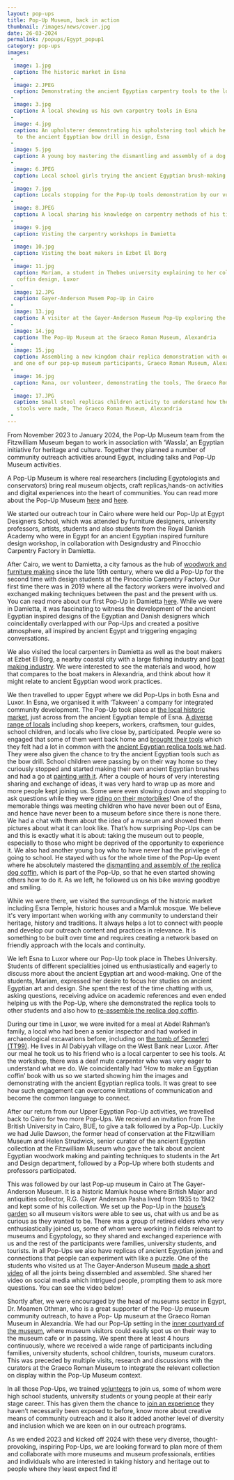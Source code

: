 ```yaml
---
layout: pop-ups
title: Pop-Up Museum, back in action
thumbnail: /images/news/cover.jpg
date: 26-03-2024
permalink: /popups/Egypt_popup1
category: pop-ups
images:
 -
  image: 1.jpg
  caption: The historic market in Esna
 -
  image: 2.JPEG
  caption: Demonstrating the ancient Egyptian carpentry tools to the locals in Esna
 -
  image: 3.jpg
  caption: A local showing us his own carpentry tools in Esna
 -
  image: 4.jpg
  caption: An upholsterer demonstrating his upholstering tool which he finds very similar
   to the ancient Egyptian bow drill in design, Esna
 -
  image: 5.jpg
  caption: A young boy mastering the dismantling and assembly of a dog’s coffin replica, Esna
 -
  image: 6.JPEG
  caption: Local school girls trying the ancient Egyptian brush-making and painting, Esna
 -
  image: 7.jpg
  caption: Locals stopping for the Pop-Up tools demonstration by our volunteer Nadim, Esna
 -
  image: 8.JPEG
  caption: A local sharing his knowledge on carpentry methods of his times and its relevance to ancient Egypt, Esna
 -
  image: 9.jpg
  caption: Visting the carpentry workshops in Damietta
 -
  image: 10.jpg
  caption: Visting the boat makers in Ezbet El Borg
 -
  image: 11.jpg
  caption: Mariam, a student in Thebes university explaining to her colleagues the dog
   coffin design, Luxor
 -
  image: 12.JPG
  caption: Gayer-Anderson Musem Pop-Up in Cairo
 -
  image: 13.jpg
  caption: A visitor at the Gayer-Anderson Museum Pop-Up exploring the ancient Egyptian joints and making a video on how they are connected
 -
  image: 14.jpg
  caption: The Pop-Up Museum at the Graeco Roman Museum, Alexandria
 -
  image: 15.jpg
  caption: Assembling a new kingdom chair replica demonstration with our volunteer Dina 
  and one of our pop-up museum participants, Graeco Roman Museum, Alexandria
 -
  image: 16.jpg
  caption: Rana, our volunteer, demonstrating the tools, The Graeco Roman Museum, Alexandria
 -
  image: 17.JPG
  caption: Small stool replicas children activity to understand how the ancient Egyptian
   stools were made, The Graeco Roman Museum, Alexandria
 -
---
```

From November 2023 to January 2024, the Pop-Up Museum team from the 
Fitzwilliam Museum began to work in association with ‘Wassla’, an Egyptian initiative 
for heritage and culture. Together they planned a number of community outreach activities
around Egypt, including talks and Pop-Up Museum activities. 

A Pop-Up Museum is where real researchers (including Egyptologists and conservators) 
bring real museum objects, craft replicas,hands-on activities and digital experiences into
the heart of communities. You can read more about
the Pop-Up Museum [here](https://egyptiancoffins.org/pop-ups) and 
[here](https://doi.org/10.11588/cipeg.2020.4.83936).


We started our outreach tour in Cairo where were held our Pop-Up at Egypt Designers 
School, which was attended by furniture designers, university professors, artists,
students and also students from the Royal Danish Academy who were in Egypt for an ancient
Egyptian inspired furniture design workshop, in collaboration with Designdustry and 
Pinocchio Carpentry Factory in Damietta. 


After Cairo, we went to Damietta, a city famous as the hub of [woodwork and furniture 
making](/images/news/9.jpg) since the late 19th century, where we did a Pop-Up for the second time with design
students at the Pinocchio Carpentry Factory. Our first time there was in 2019 where all
the factory workers were involved and exchanged making techniques between the past and 
the present with us. You can read more about our first Pop-Up in Damietta 
[here](https://egyptiancoffins.org/news/Alexandriaworkshop).
While we were in Damietta, it was fascinating to witness the development of the ancient 
Egyptian inspired designs of the Egyptian and Danish designers which coincidentally
overlapped with our Pop-Ups and created a positive atmosphere, all inspired by ancient 
Egypt and triggering engaging conversations. 


We also visited the local carpenters in Damietta as well as the boat makers at Ezbet El 
Borg, a nearby coastal city with a large fishing industry and [boat making industry](/images/news/10.jpg). 
We were interested to see the materials and wood, how that compares to the boat makers 
in Alexandria, and think about how it might relate to ancient Egyptian wood work practices. 


We then travelled to upper Egypt where we did Pop-Ups in both Esna and Luxor. In Esna, 
we organised it with ‘Takween’ a company for integrated community development. The Pop-Up
took place at [the local historic market](/images/news/1.jpg), 
just across from the ancient Egyptian temple of Esna.
[A diverse range of locals](/images/news/2.jpg) including shop keepers, workers, 
craftsmen, tour guides, school
children, and locals who live close by, participated. People were so engaged that some of 
them went back home and [brought their tools](/images/news/3.jpg) which they felt had a 
lot in common with the [ancient Egyptian replica tools we had](/images/news/8.JPEG). 
They were also given the chance to try the ancient 
Egyptian tools such as the bow drill. School children were passing by on their way home 
so they curiously stopped and started making their own ancient Egyptian brushes and 
had a go at [painting with it](/images/news/6.JPEG). After a couple of hours of very 
interesting sharing and 
exchange of ideas, it was very hard to wrap up as more and more people kept joining us.
Some were even slowing down and stopping to ask questions while they were [riding on their 
motorbikes](/images/news/7.jpg)! One of the memorable things was meeting children 
who have never been out of
Esna, and hence have never been to a museum before since there is none there. 
We had a chat with 
them about the idea of a museum and showed them pictures about what it can look like. 
That’s how surprising Pop-Ups can be and this is exactly what it is about: taking the 
museum out to people, especially to those who might be deprived of the opportunity to 
experience it. We also had another young boy who to have never had the privilege of 
going to school. He stayed with us for the whole time of the Pop-Up event where he 
absolutely mastered the [dismantling and assembly of the replica dog coffin](/images/news/5.jpg), 
which is part of the Pop-Up, so that 
he even started showing others how to do it. As we left, he followed us on his bike waving
goodbye and smiling. 


While we were there, we visited the surroundings of the historic market including Esna 
Temple, historic houses and a Mamluk mosque. We believe it's very important when working 
with any community to understand their heritage, history and traditions. It always helps 
a lot to connect with people and develop our outreach content and practices in relevance. 
It is something to be built over time and requires creating a network based on friendly 
approach with the locals and continuity.


We left Esna to Luxor where our Pop-Up took place in Thebes University. Students of 
different specialities joined us enthusiastically and eagerly to discuss more about the 
ancient Egyptian art and wood-making. One of the students, Mariam, expressed her desire 
to focus her studies on ancient Egyptian art and design. She spent the rest of the time 
chatting with us, asking questions, receiving advice on academic references and even 
ended helping us with the Pop-Up, where she demonstrated the replica tools to other 
students and also how to [re-assemble the replica dog coffin](/images/news/11.jpg).


During our time in Luxor, we were invited for a meal at Abdel Rahman’s family, a local 
who had been a senior inspector and had worked in archaeological excavations before,
including on [the tomb of Senneferi (TT99)](https://tt99.fitz.ms/). He lives in 
Al Dabiyyah village on the West Bank near Luxor.
After our meal he took us to his friend who is a local carpenter to see his tools. At the
workshop, there was a deaf mute carpenter who was very eager to understand what we do. 
We coincidentally had ‘How to make an Egyptian coffin’ book with us so we started showing 
him the images and demonstrating with the ancient Egyptian replica tools. It was great to 
see how such engagement can overcome limitations of communication and become the common 
language to connect. 


After our return from our Upper Egyptian Pop-Up activities, we travelled back to Cairo for
two more Pop-Ups.
We received an invitation from The British University in Cairo, BUE, to give a talk 
followed by a Pop-Up. Luckily we had Julie Dawson, the former head of conservation at 
the Fitzwilliam Museum and Helen Strudwick, senior curator of the ancient Egyptian 
collection at the Fitzwilliam Museum who gave the talk about ancient Egyptian woodwork making
and painting techniques to students in the Art and Design department, followed by a Pop-Up
where both students and professors participated. 


This was followed by our last Pop-up museum in Cairo at The Gayer-Anderson Museum. It is 
a historic Mamluk house where British Major and antiquities collector, R.G. Gayer Anderson
Pasha lived from 1935 to 1942 and kept some of his collection. We set up the Pop-Up in the
[house’s garden](/images/news/12.jpg) so all museum visitors were able to see us, 
chat with us and be as curious
as they wanted to be. There was a group of retired elders who very enthusiastically joined us, 
some of whom were working in fields relevant to museums and Egyptology, so they shared 
and exchanged experience with us and the rest of the participants were families, 
university students, and tourists. In all Pop-Ups we also have replicas of ancient 
Egyptian joints and connections that people can experiment with like a puzzle. One of the
students who visited us at The Gayer-Anderson Museum [made a short video](/images/news/13.jpg) 
of all the joints being dissembled and assembled. She shared her video on social media 
which intrigued people, prompting them to ask more questions. You can see the video below!


Shortly after, we were encouraged by the head of museums sector in Egypt, Dr. Moamen 
Othman, who is a great supporter of the Pop-Up museum community outreach, to have a Pop- 
Up museum at the Graeco Roman Museum in Alexandria. We had our Pop-Up setting in the [inner 
courtyard of the museum](/images/news/14.jpg), where museum visitors could easily spot us 
on their way to the 
museum cafe or in passing. We spent there at least 4 hours continuously, where we received
a wide range of participants including families, university students, school children, 
tourists, museum curators. This was preceded by multiple visits, research and discussions 
with the curators at the Graeco Roman Museum to integrate the relevant collection on 
display within the Pop-Up Museum context.  


In all those Pop-Ups, we trained [volunteers](/images/news/15.jpg) to join us, some of 
whom were high school students, university students or young people at their early stage 
career. This has given them the chance to [join an experience](/images/news/16.jpg) 
they haven’t necessarily been exposed to before, 
know more about creative means of community outreach and it also it added another level 
of diversity and inclusion which we are keen on in our outreach programs. 


As we ended 2023 and kicked off 2024 with these very diverse, thought-provoking, inspiring
Pop-Ups, we are looking forward to plan more of them and collaborate with more museums 
and museum professionals, entities and individuals who are interested in taking history 
and heritage out to people where they least expect find it! 






 


